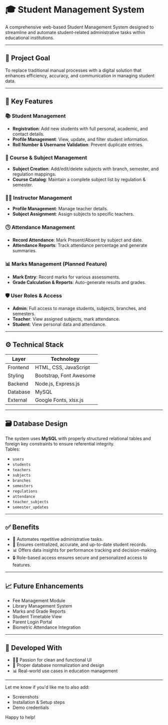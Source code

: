 

# 🎓 Student Management System

A comprehensive web-based Student Management System designed to streamline and automate student-related administrative tasks within educational institutions.

---

## 🚀 Project Goal

To replace traditional manual processes with a digital solution that enhances efficiency, accuracy, and communication in managing student data.

---

## 🧩 Key Features

### 📚 Student Management
- **Registration**: Add new students with full personal, academic, and contact details.
- **Profile Management**: View, update, and filter student information.
- **Roll Number & Username Validation**: Prevent duplicate entries.

### 📘 Course & Subject Management
- **Subject Creation**: Add/edit/delete subjects with branch, semester, and regulation mappings.
- **Course Catalog**: Maintain a complete subject list by regulation & semester.

### 👨‍🏫 Instructor Management
- **Profile Management**: Manage teacher details.
- **Subject Assignment**: Assign subjects to specific teachers.

### 🕒 Attendance Management
- **Record Attendance**: Mark Present/Absent by subject and date.
- **Attendance Reports**: Track attendance percentage and generate summaries.

### 📊 Marks Management (Planned Feature)
- **Mark Entry**: Record marks for various assessments.
- **Grade Calculation & Reports**: Auto-generate results and grades.

### 🛡️ User Roles & Access
- **Admin**: Full access to manage students, subjects, branches, and semesters.
- **Teacher**: View assigned subjects, mark attendance.
- **Student**: View personal data and attendance.

---

## ⚙️ Technical Stack

| Layer       | Technology                  |
|------------|-----------------------------|
| Frontend   | HTML, CSS, JavaScript       |
| Styling    | Bootstrap, Font Awesome     |
| Backend    | Node.js, Express.js         |
| Database   | MySQL                       |
| External   | Google Fonts, xlsx.js       |

---

## 🗃️ Database Design

The system uses **MySQL** with properly structured relational tables and foreign key constraints to ensure referential integrity.  
Tables:
- `users`
- `students`
- `teachers`
- `subjects`
- `branches`
- `semesters`
- `regulations`
- `attendance`
- `teacher_subjects`
- `semester_updates`

---

## ✅ Benefits

- 🔁 Automates repetitive administrative tasks.
- 📌 Ensures centralized, accurate, and up-to-date student records.
- 📊 Offers data insights for performance tracking and decision-making.
- 🔒 Role-based access ensures secure and personalized access to features.

---

## 📈 Future Enhancements

- Fee Management Module  
- Library Management System  
- Marks and Grade Reports  
- Student Timetable View  
- Parent Login Portal  
- Biometric Attendance Integration

---

## 🧠 Developed With

- 👩‍💻 Passion for clean and functional UI
- 📐 Proper database normalization and design
- 📊 Real-world use cases in education management

---

Let me know if you'd like me to also add:
- Screenshots
- Installation & Setup steps
- Demo credentials

Happy to help!
